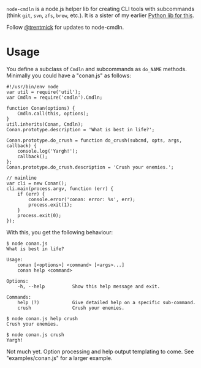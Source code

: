 `node-cmdln` is a node.js helper lib for creating CLI tools with subcommands
(think `git`, `svn`, `zfs`, `brew`, etc.). It is a sister of my earlier
[Python lib for this](https://github.com/trentm/cmdln).

Follow <a href="https://twitter.com/intent/user?screen_name=trentmick" target="_blank">@trentmick</a>
for updates to node-cmdln.


# Usage

You define a subclass of `Cmdln` and subcommands as `do_NAME` methods.
Minimally you could have a "conan.js" as follows:

    #!/usr/bin/env node
    var util = require('util');
    var Cmdln = require('cmdln').Cmdln;

    function Conan(options) {
        Cmdln.call(this, options);
    }
    util.inherits(Conan, Cmdln);
    Conan.prototype.description = 'What is best in life?';

    Conan.prototype.do_crush = function do_crush(subcmd, opts, args, callback) {
        console.log('Yargh!');
        callback();
    };
    Conan.prototype.do_crush.description = 'Crush your enemies.';

    // mainline
    var cli = new Conan();
    cli.main(process.argv, function (err) {
        if (err) {
            console.error('conan: error: %s', err);
            process.exit(1);
        }
        process.exit(0);
    });

With this, you get the following behaviour:

    $ node conan.js
    What is best in life?

    Usage:
        conan [<options>] <command> [<args>...]
        conan help <command>

    Options:
        -h, --help          Show this help message and exit.

    Commands:
        help (?)            Give detailed help on a specific sub-command.
        crush               Crush your enemies.

    $ node conan.js help crush
    Crush your enemies.

    $ node conan.js crush
    Yargh!

Not much yet. Option processing and help output templating to come. See
"examples/conan.js" for a larger example.
